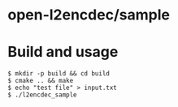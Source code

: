# open-l2encdec/sample
# Build and usage
```shell
$ mkdir -p build && cd build
$ cmake .. && make
$ echo "test file" > input.txt
$ ./l2encdec_sample
```
